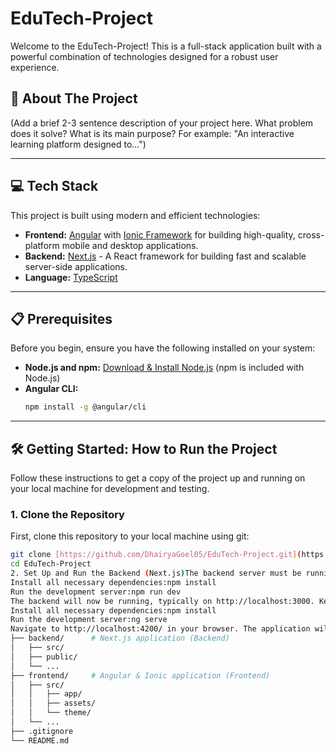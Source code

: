 # EduTech-Project

Welcome to the EduTech-Project! This is a full-stack application built with a powerful combination of technologies designed for a robust user experience.

## 🚀 About The Project

(Add a brief 2-3 sentence description of your project here. What problem does it solve? What is its main purpose? For example: "An interactive learning platform designed to...")

---

## 💻 Tech Stack

This project is built using modern and efficient technologies:

* **Frontend:** [Angular](https://angular.io/) with [Ionic Framework](https://ionicframework.com/) for building high-quality, cross-platform mobile and desktop applications.
* **Backend:** [Next.js](https://nextjs.org/) - A React framework for building fast and scalable server-side applications.
* **Language:** [TypeScript](https://www.typescriptlang.org/)

---

## 📋 Prerequisites

Before you begin, ensure you have the following installed on your system:

* **Node.js and npm:** [Download & Install Node.js](https://nodejs.org/en/download/) (npm is included with Node.js)
* **Angular CLI:**
    ```sh
    npm install -g @angular/cli
    ```

---

## 🛠️ Getting Started: How to Run the Project

Follow these instructions to get a copy of the project up and running on your local machine for development and testing.

### 1. Clone the Repository

First, clone this repository to your local machine using git:

```sh
git clone [https://github.com/DhairyaGoel05/EduTech-Project.git](https://github.com/DhairyaGoel05/EduTech-Project.git)
cd EduTech-Project
2. Set Up and Run the Backend (Next.js)The backend server must be running for the frontend to make API calls.Navigate to the backend directory:cd backend
Install all necessary dependencies:npm install
Run the development server:npm run dev
The backend will now be running, typically on http://localhost:3000. Keep this terminal open.3. Set Up and Run the Frontend (Angular with Ionic)Open a new, separate terminal window and follow these steps.Navigate to the frontend directory from the project root:cd frontend
Install all necessary dependencies:npm install
Run the development server:ng serve
Navigate to http://localhost:4200/ in your browser. The application will automatically reload if you make any changes to the source files.✨ Project StructureThe repository is organized into two main folders for the frontend and backend.EduTech-Project/
├── backend/      # Next.js application (Backend)
│   ├── src/
│   ├── public/
│   └── ...
├── frontend/     # Angular & Ionic application (Frontend)
│   ├── src/
│   │   ├── app/
│   │   ├── assets/
│   │   └── theme/
│   └── ...
├── .gitignore
└── README.md

